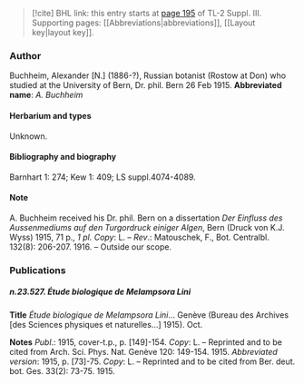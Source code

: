 > [!cite] BHL link: this entry starts at [page 195](https://www.biodiversitylibrary.org/page/33266502) of TL-2 Suppl. III.
> Supporting pages: [[Abbreviations|abbreviations]], [[Layout key|layout key]].

### Author

Buchheim, Alexander \[N.\] (1886-?), Russian botanist (Rostow at Don) who studied at the University of Bern, Dr. phil. Bern 26 Feb 1915. 
**Abbreviated name**: *A. Buchheim*

#### Herbarium and types

Unknown.

#### Bibliography and biography

Barnhart 1: 274; Kew 1: 409; LS suppl.4074-4089.

#### Note

A. Buchheim received his Dr. phil. Bern on a dissertation *Der Einfluss des Aussenmediums auf den Turgordruck einiger Algen*, Bern (Druck von K.J. Wyss) 1915, 71 p., *1 pl. Copy*: L. – *Rev*.: Matouschek, F., Bot. Centralbl. 132(8): 206-207. 1916. – Outside our scope.

### Publications

##### n.23.527. Étude biologique de Melampsora Lini

**Title**
*Étude biologique de Melampsora Lini*... Genève (Bureau des Archives \[des Sciences physiques et naturelles...\] 1915). Oct.

**Notes**
*Publ*.: 1915, cover-t.p., p. \[149\]-154. *Copy*: L. – Reprinted and to be cited from Arch. Sci. Phys. Nat. Genève 120: 149-154. 1915.
*Abbreviated version*: 1915, p. \[73\]-75. *Copy*: L. – Reprinted and to be cited from Ber. deut. bot. Ges. 33(2): 73-75. 1915.

